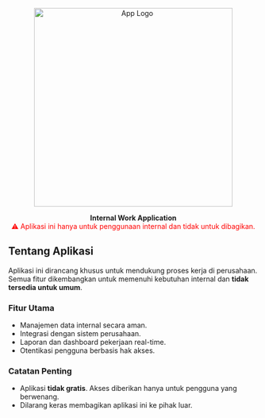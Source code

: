 <p align="center"><a href="#"><img src="https://raw.githubusercontent.com/laravel/art/master/logo-lockup/5%20SVG/2%20CMYK/1%20Full%20Color/laravel-logolockup-cmyk-red.svg" width="400" alt="App Logo"></a></p>

<p align="center">
<strong>Internal Work Application</strong><br>
<span style="color: red;">⚠️ Aplikasi ini hanya untuk penggunaan internal dan tidak untuk dibagikan.</span>
</p>

## Tentang Aplikasi

Aplikasi ini dirancang khusus untuk mendukung proses kerja di perusahaan. Semua fitur dikembangkan untuk memenuhi kebutuhan internal dan **tidak tersedia untuk umum**.

### Fitur Utama

-   Manajemen data internal secara aman.
-   Integrasi dengan sistem perusahaan.
-   Laporan dan dashboard pekerjaan real-time.
-   Otentikasi pengguna berbasis hak akses.

### Catatan Penting

-   Aplikasi **tidak gratis**. Akses diberikan hanya untuk pengguna yang berwenang.
-   Dilarang keras membagikan aplikasi ini ke pihak luar.
